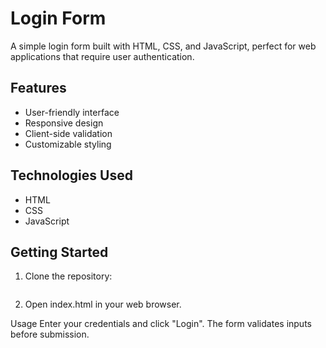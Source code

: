 # Login Form  

A simple login form built with HTML, CSS, and JavaScript, perfect for web applications that require user authentication.  

## Features  

- User-friendly interface  
- Responsive design  
- Client-side validation  
- Customizable styling  

## Technologies Used  

- HTML  
- CSS  
- JavaScript  

## Getting Started  

1. Clone the repository:  

   ```bash  
2.  Open index.html in your web browser.

Usage
Enter your credentials and click "Login". The form validates inputs before submission.
